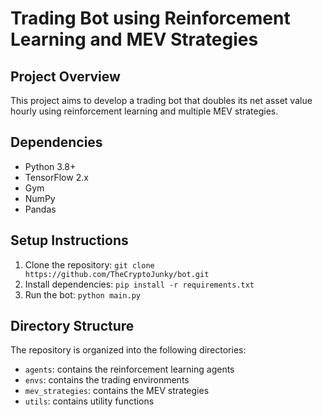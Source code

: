 # Trading Bot using Reinforcement Learning and MEV Strategies

## Project Overview

This project aims to develop a trading bot that doubles its net asset value hourly using reinforcement learning and multiple MEV strategies.

## Dependencies

* Python 3.8+
* TensorFlow 2.x
* Gym
* NumPy
* Pandas

## Setup Instructions

1. Clone the repository: `git clone https://github.com/TheCryptoJunky/bot.git`
2. Install dependencies: `pip install -r requirements.txt`
3. Run the bot: `python main.py`

## Directory Structure

The repository is organized into the following directories:

* `agents`: contains the reinforcement learning agents
* `envs`: contains the trading environments
* `mev_strategies`: contains the MEV strategies
* `utils`: contains utility functions
